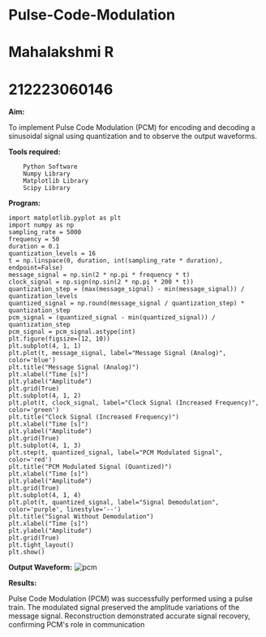 # Pulse-Code-Modulation
# Mahalakshmi R
# 212223060146
**Aim:**

  To implement Pulse Code Modulation (PCM) for encoding and decoding a sinusoidal signal using quantization and to observe the output waveforms.

**Tools required:**
```
    Python Software
    Numpy Library
    Matplotlib Library
    Scipy Library

```
**Program:**
```
import matplotlib.pyplot as plt
import numpy as np
sampling_rate = 5000
frequency = 50
duration = 0.1
quantization_levels = 16
t = np.linspace(0, duration, int(sampling_rate * duration), endpoint=False)
message_signal = np.sin(2 * np.pi * frequency * t)
clock_signal = np.sign(np.sin(2 * np.pi * 200 * t))
quantization_step = (max(message_signal) - min(message_signal)) / quantization_levels
quantized_signal = np.round(message_signal / quantization_step) * quantization_step
pcm_signal = (quantized_signal - min(quantized_signal)) / quantization_step
pcm_signal = pcm_signal.astype(int)
plt.figure(figsize=(12, 10))
plt.subplot(4, 1, 1)
plt.plot(t, message_signal, label="Message Signal (Analog)", color='blue')
plt.title("Message Signal (Analog)")
plt.xlabel("Time [s]")
plt.ylabel("Amplitude")
plt.grid(True)
plt.subplot(4, 1, 2)
plt.plot(t, clock_signal, label="Clock Signal (Increased Frequency)", color='green')
plt.title("Clock Signal (Increased Frequency)")
plt.xlabel("Time [s]")
plt.ylabel("Amplitude")
plt.grid(True)
plt.subplot(4, 1, 3)
plt.step(t, quantized_signal, label="PCM Modulated Signal", color='red')
plt.title("PCM Modulated Signal (Quantized)")
plt.xlabel("Time [s]")
plt.ylabel("Amplitude")
plt.grid(True)
plt.subplot(4, 1, 4)
plt.plot(t, quantized_signal, label="Signal Demodulation", color='purple', linestyle='--')
plt.title("Signal Without Demodulation")
plt.xlabel("Time [s]")
plt.ylabel("Amplitude")
plt.grid(True)
plt.tight_layout()
plt.show()
```
**Output Waveform:**
![pcm](https://github.com/user-attachments/assets/e094f7f3-96fd-42b1-a78d-13eefe2ae4a6)

**Results:**

Pulse Code Modulation (PCM) was successfully performed using a pulse train. The modulated signal preserved the amplitude variations of the message signal. Reconstruction demonstrated accurate signal recovery, confirming PCM's role in communication
